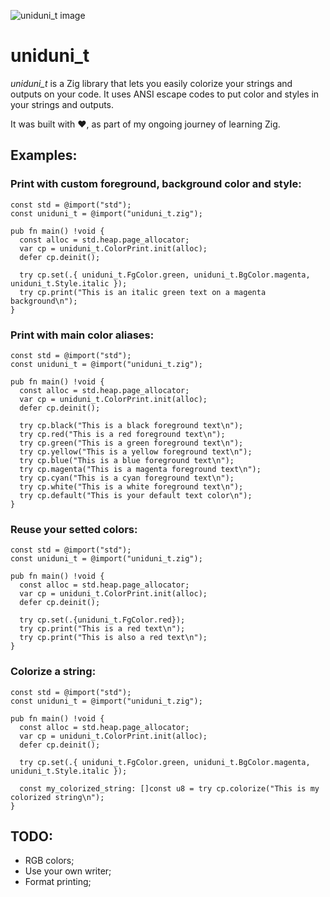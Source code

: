 ![uniduni_t image](https://codeberg.org/attachments/f0ba7e70-05fe-4f6a-9aa8-1f8bbb087d15)

# uniduni_t

*uniduni_t* is a Zig library that lets you easily colorize your strings and outputs on your code. It uses ANSI escape codes to put color and styles in your strings and outputs.

It was built with :heart:, as part of my ongoing journey of learning Zig.

## Examples:

### Print with custom foreground, background color and style:
```
const std = @import("std");
const uniduni_t = @import("uniduni_t.zig");

pub fn main() !void {
  const alloc = std.heap.page_allocator;
  var cp = uniduni_t.ColorPrint.init(alloc);
  defer cp.deinit();

  try cp.set(.{ uniduni_t.FgColor.green, uniduni_t.BgColor.magenta, uniduni_t.Style.italic });
  try cp.print("This is an italic green text on a magenta background\n");
}
```
### Print with main color aliases:
```
const std = @import("std");
const uniduni_t = @import("uniduni_t.zig");

pub fn main() !void {
  const alloc = std.heap.page_allocator;
  var cp = uniduni_t.ColorPrint.init(alloc);
  defer cp.deinit();

  try cp.black("This is a black foreground text\n");
  try cp.red("This is a red foreground text\n");
  try cp.green("This is a green foreground text\n");
  try cp.yellow("This is a yellow foreground text\n");
  try cp.blue("This is a blue foreground text\n");
  try cp.magenta("This is a magenta foreground text\n");
  try cp.cyan("This is a cyan foreground text\n");
  try cp.white("This is a white foreground text\n");
  try cp.default("This is your default text color\n");
}
```
### Reuse your setted colors:
```
const std = @import("std");
const uniduni_t = @import("uniduni_t.zig");

pub fn main() !void {
  const alloc = std.heap.page_allocator;
  var cp = uniduni_t.ColorPrint.init(alloc);
  defer cp.deinit();

  try cp.set(.{uniduni_t.FgColor.red});
  try cp.print("This is a red text\n");
  try cp.print("This is also a red text\n");
}
```
### Colorize a string:
```
const std = @import("std");
const uniduni_t = @import("uniduni_t.zig");

pub fn main() !void {
  const alloc = std.heap.page_allocator;
  var cp = uniduni_t.ColorPrint.init(alloc);
  defer cp.deinit();

  try cp.set(.{ uniduni_t.FgColor.green, uniduni_t.BgColor.magenta, uniduni_t.Style.italic });

  const my_colorized_string: []const u8 = try cp.colorize("This is my colorized string\n");
}
```
## TODO:
- RGB colors;
- Use your own writer;
- Format printing;
